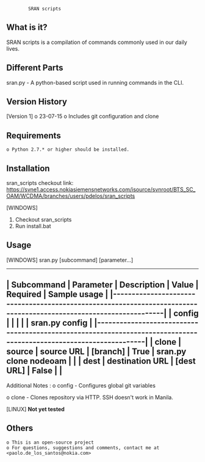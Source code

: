
            SRAN scripts

  What is it?
  -----------

  SRAN scripts is a compilation of commands commonly used
  in our daily lives.

  Different Parts
  ---------------

  sran.py - A python-based script used in running commands
            in the CLI.

  Version History
  ---------------

  [Version 1]
    o 23-07-15
    o Includes git configuration and clone

  Requirements
  ------------

    o Python 2.7.* or higher should be installed.

  Installation
  ------------

  sran_scripts checkout link: https://svne1.access.nokiasiemensnetworks.com/isource/svnroot/BTS_SC_OAM/WCDMA/branches/users/pdelos/sran_scripts

  [WINDOWS]
  1. Checkout sran_scripts
  2. Run install.bat

  Usage
  -----

  [WINDOWS]
  sran.py [subcommand] [parameter...]

  ---------------------------------------------------------------------------------------------------------------------
  |  Subcommand  |     Parameter       |    Description    |     Value      |  Required  |       Sample usage         |
  |-------------------------------------------------------------------------------------------------------------------|
  |   config     |                     |                   |                |            |  sran.py config            |
  |-------------------------------------------------------------------------------------------------------------------|
  |   clone      |  source             |  source URL       |  [branch]      |    True    |  sran.py clone nodeoam     |
  |              |  dest               |  destination URL  |  [dest URL]    |    False   |                            |
  ---------------------------------------------------------------------------------------------------------------------

  Additional Notes :
   o config   - Configures global git variables

   o clone    - Clones repository via HTTP. SSH doesn't work in Manila.

  [LINUX]
  **Not yet tested**

  Others
  ------

    o This is an open-source project
    o For questions, suggestions and comments, contact me at <paolo.de_los_santos@nokia.com>
